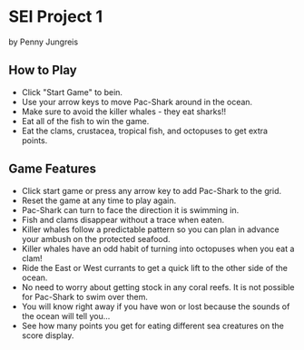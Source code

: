 # SEI Project 1

by Penny Jungreis

## How to Play
* Click "Start Game" to bein.
* Use your arrow keys to move Pac-Shark around in the ocean.
* Make sure to avoid the killer whales - they eat sharks!!
* Eat all of the fish to win the game.
* Eat the clams, crustacea, tropical fish, and octopuses to get extra points.

## Game Features
* Click start game or press any arrow key to add Pac-Shark to the grid.
* Reset the game at any time to play again.
* Pac-Shark can turn to face the direction it is swimming in.
* Fish and clams disappear without a trace when eaten.
* Killer whales follow a predictable pattern so you can plan in advance your ambush on the protected seafood.
* Killer whales have an odd habit of turning into octopuses when you eat a clam!
* Ride the East or West currants to get a quick lift to the other side of the ocean.
* No need to worry about getting stock in any coral reefs. It is not possible for Pac-Shark to swim over them.
* You will know right away if you have won or lost because the sounds of the ocean will tell you...
* See how many points you get for eating different sea creatures on the score display.
